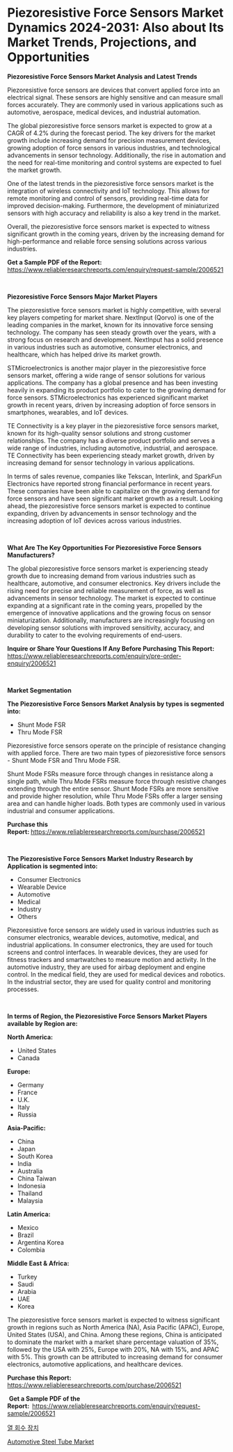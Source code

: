 <p><h1>Piezoresistive Force Sensors Market Dynamics 2024-2031: Also about Its Market Trends, Projections, and Opportunities</h1></p><p><strong>Piezoresistive Force Sensors Market Analysis and Latest Trends</strong></p>
<p><p>Piezoresistive force sensors are devices that convert applied force into an electrical signal. These sensors are highly sensitive and can measure small forces accurately. They are commonly used in various applications such as automotive, aerospace, medical devices, and industrial automation.</p><p>The global piezoresistive force sensors market is expected to grow at a CAGR of 4.2% during the forecast period. The key drivers for the market growth include increasing demand for precision measurement devices, growing adoption of force sensors in various industries, and technological advancements in sensor technology. Additionally, the rise in automation and the need for real-time monitoring and control systems are expected to fuel the market growth.</p><p>One of the latest trends in the piezoresistive force sensors market is the integration of wireless connectivity and IoT technology. This allows for remote monitoring and control of sensors, providing real-time data for improved decision-making. Furthermore, the development of miniaturized sensors with high accuracy and reliability is also a key trend in the market.</p><p>Overall, the piezoresistive force sensors market is expected to witness significant growth in the coming years, driven by the increasing demand for high-performance and reliable force sensing solutions across various industries.</p></p>
<p><strong>Get a Sample PDF of the Report:&nbsp;</strong> <a href="https://www.reliableresearchreports.com/enquiry/request-sample/2006521">https://www.reliableresearchreports.com/enquiry/request-sample/2006521</a></p>
<p>&nbsp;</p>
<p><strong>Piezoresistive Force Sensors Major Market Players</strong></p>
<p><p>The piezoresistive force sensors market is highly competitive, with several key players competing for market share. NextInput (Qorvo) is one of the leading companies in the market, known for its innovative force sensing technology. The company has seen steady growth over the years, with a strong focus on research and development. NextInput has a solid presence in various industries such as automotive, consumer electronics, and healthcare, which has helped drive its market growth.</p><p>STMicroelectronics is another major player in the piezoresistive force sensors market, offering a wide range of sensor solutions for various applications. The company has a global presence and has been investing heavily in expanding its product portfolio to cater to the growing demand for force sensors. STMicroelectronics has experienced significant market growth in recent years, driven by increasing adoption of force sensors in smartphones, wearables, and IoT devices.</p><p>TE Connectivity is a key player in the piezoresistive force sensors market, known for its high-quality sensor solutions and strong customer relationships. The company has a diverse product portfolio and serves a wide range of industries, including automotive, industrial, and aerospace. TE Connectivity has been experiencing steady market growth, driven by increasing demand for sensor technology in various applications.</p><p>In terms of sales revenue, companies like Tekscan, Interlink, and SparkFun Electronics have reported strong financial performance in recent years. These companies have been able to capitalize on the growing demand for force sensors and have seen significant market growth as a result. Looking ahead, the piezoresistive force sensors market is expected to continue expanding, driven by advancements in sensor technology and the increasing adoption of IoT devices across various industries.</p></p>
<p>&nbsp;</p>
<p><strong>What Are The Key Opportunities For Piezoresistive Force Sensors Manufacturers?</strong></p>
<p><p>The global piezoresistive force sensors market is experiencing steady growth due to increasing demand from various industries such as healthcare, automotive, and consumer electronics. Key drivers include the rising need for precise and reliable measurement of force, as well as advancements in sensor technology. The market is expected to continue expanding at a significant rate in the coming years, propelled by the emergence of innovative applications and the growing focus on sensor miniaturization. Additionally, manufacturers are increasingly focusing on developing sensor solutions with improved sensitivity, accuracy, and durability to cater to the evolving requirements of end-users.</p></p>
<p><strong>Inquire or Share Your Questions If Any Before Purchasing This Report:</strong> <a href="https://www.reliableresearchreports.com/enquiry/pre-order-enquiry/2006521">https://www.reliableresearchreports.com/enquiry/pre-order-enquiry/2006521</a></p>
<p>&nbsp;</p>
<p><strong>Market Segmentation</strong></p>
<p><strong>The Piezoresistive Force Sensors Market Analysis by types is segmented into:</strong></p>
<p><ul><li>Shunt Mode FSR</li><li>Thru Mode FSR</li></ul></p>
<p><p>Piezoresistive force sensors operate on the principle of resistance changing with applied force. There are two main types of piezoresistive force sensors - Shunt Mode FSR and Thru Mode FSR. </p><p>Shunt Mode FSRs measure force through changes in resistance along a single path, while Thru Mode FSRs measure force through resistive changes extending through the entire sensor. Shunt Mode FSRs are more sensitive and provide higher resolution, while Thru Mode FSRs offer a larger sensing area and can handle higher loads. Both types are commonly used in various industrial and consumer applications.</p></p>
<p><strong>Purchase this Report:&nbsp;</strong><a href="https://www.reliableresearchreports.com/purchase/2006521">https://www.reliableresearchreports.com/purchase/2006521</a></p>
<p>&nbsp;</p>
<p><strong>The Piezoresistive Force Sensors Market Industry Research by Application is segmented into:</strong></p>
<p><ul><li>Consumer Electronics</li><li>Wearable Device</li><li>Automotive</li><li>Medical</li><li>Industry</li><li>Others</li></ul></p>
<p><p>Piezoresistive force sensors are widely used in various industries such as consumer electronics, wearable devices, automotive, medical, and industrial applications. In consumer electronics, they are used for touch screens and control interfaces. In wearable devices, they are used for fitness trackers and smartwatches to measure motion and activity. In the automotive industry, they are used for airbag deployment and engine control. In the medical field, they are used for medical devices and robotics. In the industrial sector, they are used for quality control and monitoring processes.</p></p>
<p>&nbsp;</p>
<p><strong>In terms of Region, the Piezoresistive Force Sensors Market Players available by Region are:</strong></p>
<p>
    <p> <strong> North America: </strong>
        <ul>
            <li>United States</li>
            <li>Canada</li>
        </ul>
        </p> 
    <p> <strong> Europe: </strong>
        <ul>
            <li>Germany</li>
            <li>France</li>
            <li>U.K.</li>
            <li>Italy</li>
            <li>Russia</li>
        </ul>
        </p> 
    <p> <strong> Asia-Pacific: </strong>
        <ul>
            <li>China</li>
            <li>Japan</li>
            <li>South Korea</li>
            <li>India</li>
            <li>Australia</li>
            <li>China Taiwan</li>
            <li>Indonesia</li>
            <li>Thailand</li>
            <li>Malaysia</li>
        </ul>
        </p> 
    <p> <strong> Latin America: </strong>
        <ul>
            <li>Mexico</li>
            <li>Brazil</li>
            <li>Argentina Korea</li>
            <li>Colombia</li>
        </ul>
        </p> 
    <p> <strong> Middle East & Africa: </strong>
        <ul>
            <li>Turkey</li>
            <li>Saudi</li>
            <li>Arabia</li>
            <li>UAE</li>
            <li>Korea</li>
        </ul>
    </p>
    </p>
<p><p>The piezoresistive force sensors market is expected to witness significant growth in regions such as North America (NA), Asia Pacific (APAC), Europe, United States (USA), and China. Among these regions, China is anticipated to dominate the market with a market share percentage valuation of 35%, followed by the USA with 25%, Europe with 20%, NA with 15%, and APAC with 5%. This growth can be attributed to increasing demand for consumer electronics, automotive applications, and healthcare devices.</p></p>
<p><strong>Purchase this Report: </strong><a href="https://www.reliableresearchreports.com/purchase/2006521">https://www.reliableresearchreports.com/purchase/2006521</a></p>
<p>&nbsp;<strong>Get a Sample PDF of the Report:&nbsp;&nbsp;</strong><a href="https://www.reliableresearchreports.com/enquiry/request-sample/2006521">https://www.reliableresearchreports.com/enquiry/request-sample/2006521</a></p>
<p><strong></strong></p>
<p><p><a href="https://medium.com/@alexemumu2022/%EC%97%B4%ED%9A%8C%EC%88%98-%EC%9E%A5%EC%B9%98-%EC%8B%9C%EC%9E%A5-%EB%8F%99%ED%96%A5-%EB%B0%8F-%EC%8B%9C%EC%9E%A5-%EB%B6%84%EC%84%9D%EC%9D%80-2024-2031%EB%85%84-%EA%B8%B0%EA%B0%84%EC%9D%84-%EC%98%88%EC%B8%A1%ED%95%A9%EB%8B%88%EB%8B%A4-4d481344d986">열 회수 장치</a></p><p><a href="https://glittery-fuchsia-86a.notion.site/Automotive-Steel-Tube-Market-Size-2024-2031-Global-Industrial-Analysis-Key-Geographical-Regions--8961142adb4644ba82a2638df229600f">Automotive Steel Tube Market</a></p></p>